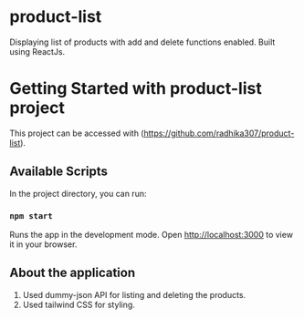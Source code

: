 # product-list

Displaying list of products with add and delete functions enabled. Built using ReactJs.

# Getting Started with product-list project

This project can be accessed with (https://github.com/radhika307/product-list).

## Available Scripts

In the project directory, you can run:

### `npm start`

Runs the app in the development mode.
Open [http://localhost:3000](http://localhost:3000) to view it in your browser.

## About the application

1. Used dummy-json API for listing and deleting the products.
2. Used tailwind CSS for styling.
